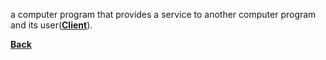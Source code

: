 a computer program that provides a service to another computer program and its user([**Client**](Client.md)).

**[Back](WEBDEVPRELIM1.md)**